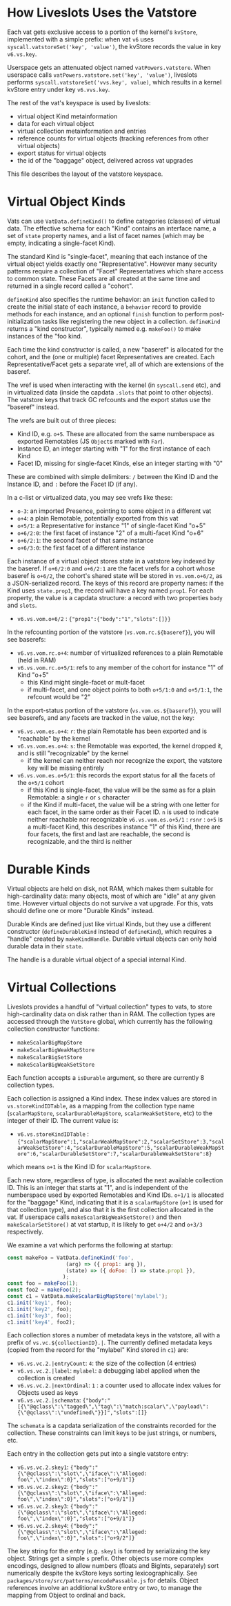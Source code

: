 # How Liveslots Uses the Vatstore

Each vat gets exclusive access to a portion of the kernel's `kvStore`, implemented with a simple prefix: when vat `v6` uses `syscall.vatstoreSet('key', 'value')`, the kvStore records the value in key `v6.vs.key`.

Userspace gets an attenuated object named `vatPowers.vatstore`. When userspace calls `vatPowers.vatstore.set('key', 'value')`, liveslots performs `syscall.vatstoreSet('vvs.key', value)`, which results in a kernel kvStore entry under key `v6.vvs.key`.

The rest of the vat's keyspace is used by liveslots:

* virtual object Kind metainformation
* data for each virtual object
* virtual collection metainformation and entries
* reference counts for virtual objects (tracking references from other virtual objects)
* export status for virtual objects
* the id of the "baggage" object, delivered across vat upgrades

This file describes the layout of the vatstore keyspace.

# Virtual Object Kinds

Vats can use `VatData.defineKind()` to define categories (classes) of virtual data. The effective schema for each "Kind" contains an interface name, a set of `state` property names, and a list of facet names (which may be empty, indicating a single-facet Kind).

The standard Kind is "single-facet", meaning that each instance of the virtual object yields exactly one "Representative". However many security patterns require a collection of "Facet" Representatives which share access to common state. These Facets are all created at the same time and returned in a single record called a "cohort".

`defineKind` also specifies the runtime behavior: an `init` function called to create the initial state of each instance, a `behavior` record to provide methods for each instance, and an optional `finish` function to perform post-initialization tasks like registering the new object in a collection. `defineKind` returns a "kind constructor", typically named e.g. `makeFoo()` to make instances of the "foo kind.

Each time the kind constructor is called, a new "baseref" is allocated for the cohort, and the (one or multiple) facet Representatives are created. Each Representative/Facet gets a separate vref, all of which are extensions of the baseref.

The vref is used when interacting with the kernel (in `syscall.send` etc), and in virtualized data (inside the capdata `.slots` that point to other objects). The vatstore keys that track GC refcounts and the export status use the "baseref" instead.

The vrefs are built out of three pieces:
* Kind ID, e.g. `o+5`. These are allocated from the same numberspace as exported Remotables (JS `Object`s marked with `Far`).
* Instance ID, an integer starting with "1" for the first instance of each Kind
* Facet ID, missing for single-facet Kinds, else an integer starting with "0"

These are combined with simple delimiters: `/` between the Kind ID and the Instance ID, and `:` before the Facet ID (if any).

In a c-list or virtualized data, you may see vrefs like these:

* `o-3`: an imported Presence, pointing to some object in a different vat
* `o+4`: a plain Remotable, potentially exported from this vat
* `o+5/1`: a Representative for instance "1" of single-facet Kind "o+5"
* `o+6/2:0`: the first facet of instance "2" of a multi-facet Kind "o+6"
* `o+6/2:1`: the second facet of that same instance
* `o+6/3:0`: the first facet of a different instance

Each instance of a virtual object stores state in a vatstore key indexed by the baseref. If `o+6/2:0` and `o+6/2:1` are the facet vrefs for a cohort whose baseref is `o+6/2`, the cohort's shared state will be stored in `vs.vom.o+6/2`, as a JSON-serialized record. The keys of this record are property names: if the Kind uses `state.prop1`, the record will have a key named `prop1`. For each property, the value is a capdata structure: a record with two properties `body` and `slots`.

* `v6.vs.vom.o+6/2` : `{"prop1":{"body":"1","slots":[]}}`


In the refcounting portion of the vatstore (`vs.vom.rc.${baseref}`), you will see baserefs:

* `v6.vs.vom.rc.o+4`: number of virtualized references to a plain Remotable (held in RAM)
* `v6.vs.vom.rc.o+5/1`: refs to any member of the cohort for instance "1" of Kind "o+5"
  * this Kind might single-facet or mult-facet
  * if multi-facet, and one object points to both `o+5/1:0` and `o+5/1:1`, the refcount would be "2"

In the export-status portion of the vatstore (`vs.vom.es.${baseref}`), you will see baserefs, and any facets are tracked in the value, not the key:

* `v6.vs.vom.es.o+4`: `r`: the plain Remotable has been exported and is "reachable" by the kernel
* `v6.vs.vom.es.o+4`: `s`: the Remotable was exported, the kernel dropped it, and is still "recognizable" by the kernel
  * if the kernel can neither reach nor recognize the export, the vatstore key will be missing entirely
* `v6.vs.vom.es.o+5/1`: this records the export status for all the facets of the `o+5/1` cohort
  * if this Kind is single-facet, the value will be the same as for a plain Remotable: a single `r` or `s` character
  * if the Kind if multi-facet, the value will be a string with one letter for each facet, in the same order as their Facet ID. `n` is used to indicate neither reachable nor recognizable
  `v6.vs.vom.es.o+5/1` : `rsnr` : `o+5` is a multi-facet Kind, this describes instance "1" of this Kind, there are four facets, the first and last are reachable, the second is recognizable, and the third is neither

# Durable Kinds

Virtual objects are held on disk, not RAM, which makes them suitable for high-cardinality data: many objects, most of which are "idle" at any given time. However virtual objects do not survive a vat upgrade. For this, vats should define one or more "Durable Kinds" instead.

Durable Kinds are defined just like virtual Kinds, but they use a different constructor (`defineDurableKind` instead of `defineKind`), which requires a "handle" created by `makeKindHandle`. Durable virtual objects can only hold durable data in their `state`.

The handle is a durable virtual object of a special internal Kind.

# Virtual Collections

Liveslots provides a handful of "virtual collection" types to vats, to store high-cardinality data on disk rather than in RAM. The collection types are accessed through the `VatStore` global, which currently has the following collection constructor functions:

* `makeScalarBigMapStore`
* `makeScalarBigWeakMapStore`
* `makeScalarBigSetStore`
* `makeScalarBigWeakSetStore`

Each function accepts a `isDurable` argument, so there are currently 8 collection types.

Each collection is assigned a Kind index. These index values are stored in `vs.storeKindIDTable`, as a mapping from the collection type name (`scalarMapStore`, `scalarDurableMapStore`, `scalarWeakSetStore`, etc) to the integer of their ID. The current value is:

* `v6.vs.storeKindIDTable` : `{"scalarMapStore":1,"scalarWeakMapStore":2,"scalarSetStore":3,"scalarWeakSetStore":4,"scalarDurableMapStore":5,"scalarDurableWeakMapStore":6,"scalarDurableSetStore":7,"scalarDurableWeakSetStore":8}`

which means `o+1` is the Kind ID for `scalarMapStore`.

Each new store, regardless of type, is allocated the next available collection ID. This is an integer that starts at "1", and is independent of the numberspace used by exported Remotables and Kind IDs. `o+1/1` is allocated for the "baggage" Kind, indicating that it is a `scalarMapStore` (`o+1` is used for that collection type), and also that it is the first collection allocated in the vat. If userspace calls `makeScalarBigWeakSetStore()` and then `makeScalarSetStore()` at vat startup, it is likely to get `o+4/2` and `o+3/3` respectively.

We examine a vat which performs the following at startup:

```js
const makeFoo = VatData.defineKind('foo',
				   (arg) => ({ prop1: arg }),
				   (state) => ({ doFoo: () => state.prop1 }),
				  );
const foo = makeFoo(1);
const foo2 = makeFoo(2);
const c1 = VatData.makeScalarBigMapStore('mylabel');
c1.init('key1', foo);
c1.init('key2', foo);
c1.init('key3', foo);
c1.init('key4', foo2);
```


Each collection stores a number of metadata keys in the vatstore, all with a prefix of `vs.vc.${collectionID}.|`. The currently defined metadata keys (copied from the record for the "mylabel" Kind stored in `c1`) are:

* `v6.vs.vc.2.|entryCount`: `4`: the size of the collection (4 entries)
* `v6.vs.vc.2.|label`:  `mylabel`: a debugging label applied when the collection is created
* `v6.vs.vc.2.|nextOrdinal`: `1` : a counter used to allocate index values for Objects used as keys
* `v6.vs.vc.2.|schemata`: `{"body":"[{\"@qclass\":\"tagged\",\"tag\":\"match:scalar\",\"payload\":{\"@qclass\":\"undefined\"}}]","slots":[]}`

The `schemata` is a capdata serialization of the constraints recorded for the collection. These constraints can limit keys to be just strings, or numbers, etc.

Each entry in the collection gets put into a single vatstore entry:

* `v6.vs.vc.2.skey1`: `{"body":"{\"@qclass\":\"slot\",\"iface\":\"Alleged: foo\",\"index\":0}","slots":["o+9/1"]}`
* `v6.vs.vc.2.skey2`: `{"body":"{\"@qclass\":\"slot\",\"iface\":\"Alleged: foo\",\"index\":0}","slots":["o+9/1"]}`
* `v6.vs.vc.2.skey3`: `{"body":"{\"@qclass\":\"slot\",\"iface\":\"Alleged: foo\",\"index\":0}","slots":["o+9/1"]}`
* `v6.vs.vc.2.skey4`: `{"body":"{\"@qclass\":\"slot\",\"iface\":\"Alleged: foo\",\"index\":0}","slots":["o+9/2"]}`

The key string for the entry (e.g. `skey1` is formed by serializaing the key object. Strings get a simple `s` prefix. Other objects use more complex encodings, designed to allow numbers (floats and BigInts, separately) sort numerically despite the kvStore keys sorting lexicographically. See `packages/store/src/patterns/encodePassable.js` for details. Object references involve an additional kvStore entry or two, to manage the mapping from Object to ordinal and back.
